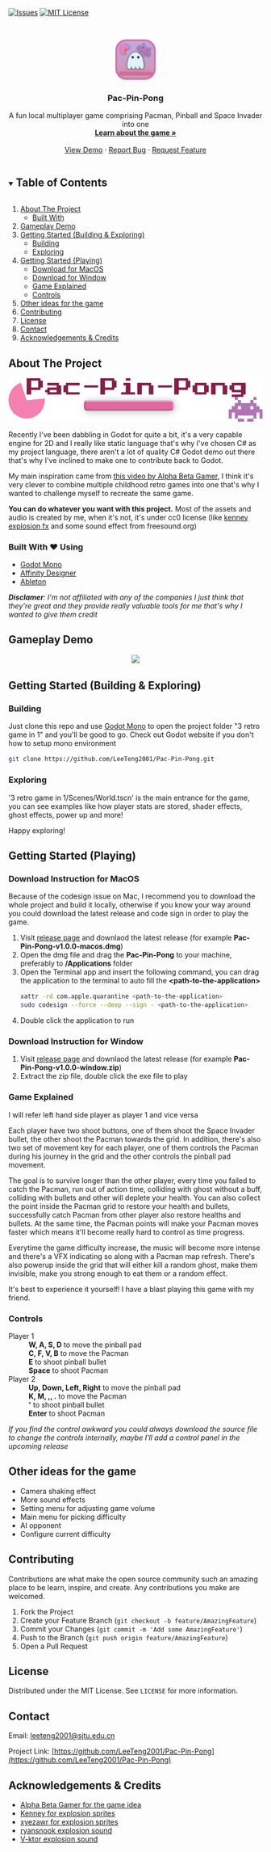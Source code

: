 

<!-- PROJECT SHIELDS -->
<!--
*** I'm using markdown "reference style" links for readability.
*** Reference links are enclosed in brackets [ ] instead of parentheses ( ).
*** See the bottom of this document for the declaration of the reference variables
*** for contributors-url, forks-url, etc. This is an optional, concise syntax you may use.
*** https://www.markdownguide.org/basic-syntax/#reference-style-links
-->

<!-- [![Stargazers][stars-shield]][stars-url] -->
[![Issues][issues-shield]][issues-url]
[![MIT License][license-shield]][license-url]
<!-- [![LinkedIn][linkedin-shield]][linkedin-url] -->


<!-- PROJECT LOGO -->
<br />
<p align="center">
  <a href="https://github.com/LeeTeng2001/Pac-Pin-Pong">
    <img src="./readme source/game icon.png" alt="Main Logo" width="80" height="80">
  </a>

  <h3 align="center">Pac-Pin-Pong</h3>

  <p align="center">
    A fun local multiplayer game comprising Pacman, Pinball and Space Invader into one 
    <br />
    <a href="https://github.com/LeeTeng2001/Pac-Pin-Pong#about-the-project"><strong>Learn about the game »</strong></a>
    <br />
    <br />
    <a href="https://github.com/LeeTeng2001/Pac-Pin-Pong#gameplay-demo">View Demo</a>
    ·
    <a href="https://github.com/LeeTeng2001/Pac-Pin-Pong/issues">Report Bug</a>
    ·
    <a href="https://github.com/LeeTeng2001/Pac-Pin-Pong/issues">Request Feature</a>
  </p>
</p>



<!-- TABLE OF CONTENTS -->
<details open="open">
  <summary><h2 style="display: inline-block">Table of Contents</h2></summary>
  <ol>
    <li>
      <a href="#about-the-project">About The Project</a>
      <ul>
        <li><a href="#built-with-%EF%B8%8F-using">Built With</a></li>
      </ul>
    </li>
    <li><a href="#gameplay-demo">Gameplay Demo</a></li>
    <li>
      <a href="#getting-started-building--exploring">Getting Started (Building & Exploring)</a>
      <ul>
        <li><a href="#building">Building</a></li>
        <li><a href="#exploring">Exploring</a></li>
      </ul>
    </li>
    <li>
      <a href="#getting-started-playing">Getting Started (Playing)</a>
      <ul>
        <li><a href="#download-instruction-for-macos">Download for MacOS</a></li>
        <li><a href="#download-instruction-for-window">Download for Window</a></li>
        <li><a href="#game-explained">Game Explained</a></li>
        <li><a href="#controls">Controls</a></li>
      </ul>
    </li>
    <li><a href="#other-ideas-for-the-game">Other ideas for the game</a></li>
    <li><a href="#contributing">Contributing</a></li>
    <li><a href="#license">License</a></li>
    <li><a href="#contact">Contact</a></li>
    <li><a href="#acknowledgements--credits">Acknowledgements & Credits</a></li>
  </ol>
</details>



<!-- ABOUT THE PROJECT -->
## About The Project

![](readme%20source/game%20title.png)


Recently I've been dabbling in Godot for quite a bit, it's a very capable engine for 2D and I really like static language that's why I've chosen C# as my project language, there aren't a lot of quality C# Godot demo out there that's why I've inclined to make one to contribute back to Godot.

My main inspiration came from [this video by Alpha Beta Gamer](https://www.youtube.com/watch?v=8TOGBZp8_Ao&list=WL&index=9&t=4s), I think it's very clever to combine multiple childhood retro games into one that's why I wanted to challenge myself to recreate the same game.

**You can do whatever you want with this project.**
 Most of the assets and audio is created by me, when it's not, it's under cc0 license (like [kenney explosion fx](https://kenney.nl/) and some sound effect from freesound.org)




### Built With ❤️ Using

* [Godot Mono](https://godotengine.org/)
* [Affinity Designer](https://affinity.serif.com/en-us/designer/)
* [Ableton](https://www.ableton.com/en/)

_**Disclamer**: I'm not affiliated with any of the companies I just think that they're great and they provide really valuable tools for me that's why I wanted to give them credit_



## Gameplay Demo

<p align="center">
  <img src="https://github.com/LeeTeng2001/Pac-Pin-Pong/blob/main/readme%20source/gameplay%20demo%201.gif" />
</p>


<!-- GETTING STARTED -->
## Getting Started (Building & Exploring)

### Building

Just clone this repo and use [Godot Mono](https://godotengine.org/) to open the project folder "3 retro game in 1" and you'll be good to go. Check out Godot website if you don't how to setup mono environment
   ```sh
   git clone https://github.com/LeeTeng2001/Pac-Pin-Pong.git
   ```

### Exploring
'3 retro game in 1/Scenes/World.tscn' is the main entrance for the game, you can see examples like how player stats are stored, shader effects, ghost effects, power up and more!

Happy exploring!

## Getting Started (Playing)
### Download Instruction for MacOS
Because of the codesign issue on Mac, I recommend you to download the whole project and build it locally, otherwise if you know your way around you could download the latest release and code sign in order to play the game.

1. Visit [release page](https://github.com/LeeTeng2001/Pac-Pin-Pong/releases) and downlaod the latest release (for example **Pac-Pin-Pong-v1.0.0-macos.dmg**)
2. Open the dmg file and drag the **Pac-Pin-Pong** to your machine, preferably to **/Applications** folder
3. Open the Terminal app and insert the following command, you can drag the application to the terminal to auto fill the **\<path-to-the-application\>**
   ```bash
   xattr -rd com.apple.quarantine <path-to-the-application>
   sudo codesign --force --deep --sign - <path-to-the-application>
   ```
4. Double click the application to run

### Download Instruction for Window
1. Visit [release page](https://github.com/LeeTeng2001/Pac-Pin-Pong/releases) and downlaod the latest release (for example **Pac-Pin-Pong-v1.0.0-window.zip**)
2. Extract the zip file, double click the exe file to play

<!-- USAGE EXAMPLES -->
### Game Explained

I will refer left hand side player as player 1 and vice versa

Each player have two shoot buttons, one of them shoot the Space Invader bullet, the other shoot the Pacman towards the grid. In addition, there's also two set of movement key for each player, one of them controls the Pacman during his journey in the grid and the other controls the pinball pad movement.

The goal is to survive longer than the other player, every time you failed to catch the Pacman, run out of action time, colliding with ghost without a buff, colliding with bullets and other will deplete your health. You can also collect the point inside the Pacman grid to restore your health and bullets, successfully catch Pacman from other player also restore healths and bullets. At the same time, the Pacman points will make your Pacman moves faster which means it'll become really hard to control as time progress.

Everytime the game difficulty increase, the music will become more intense and there's a VFX indicating so along with a Pacman map refresh. There's also powerup inside the grid that will either kill a random ghost, make them invisible, make you strong enough to eat them or a random effect.

It's best to experience it yourself! I have a blast playing this game with my friend.

### Controls
<dl>
  <dt>Player 1</dt>
  <dd><b>W, A, S, D</b> to move the pinball pad</dd>
  <dd><b>C, F, V, B</b> to move the Pacman</dd>
  <dd><b>E</b> to shoot pinball bullet</dd>
  <dd><b>Space</b> to shoot Pacman</dd>

  <dt>Player 2</dt>
  <dd><b>Up, Down, Left, Right</b> to move the pinball pad</dd>
  <dd><b>K, M, ,, .</b> to move the Pacman</dd>
  <dd><b>'</b> to shoot pinball bullet</dd>
  <dd><b>Enter</b> to shoot Pacman</dd>
</dl>

_If you find the control awkward you could always download the source file to change the controls internally, maybe I'll add a control panel in the upcoming release_

## Other ideas for the game

* Camera shaking effect
* More sound effects
* Setting menu for adjusting game volume
* Main menu for picking difficulty
* AI opponent
* Configure current difficulty


## Contributing

Contributions are what make the open source community such an amazing place to be learn, inspire, and create. Any contributions you make are welcomed.

1. Fork the Project
2. Create your Feature Branch (`git checkout -b feature/AmazingFeature`)
3. Commit your Changes (`git commit -m 'Add some AmazingFeature'`)
4. Push to the Branch (`git push origin feature/AmazingFeature`)
5. Open a Pull Request



<!-- LICENSE -->
## License

Distributed under the MIT License. See `LICENSE` for more information.


<!-- CONTACT -->
## Contact

Email: leeteng2001@sjtu.edu.cn

Project Link: [https://github.com/LeeTeng2001/Pac-Pin-Pong](https://github.com/LeeTeng2001/Pac-Pin-Pong)



<!-- ACKNOWLEDGEMENTS -->
## Acknowledgements & Credits

* [Alpha Beta Gamer for the game idea](https://www.youtube.com/watch?v=8TOGBZp8_Ao&list=WL&index=9&t=4s)
* [Kenney for explosion sprites](https://kenney.nl/)
* [xyezawr for explosion sprites](https://xyezawr.itch.io/free-pixel-effects-pack-4-explosions)
* [ryansnook explosion sound](https://freesound.org/people/ryansnook/sounds/110115/)
* [V-ktor explosion sound](https://freesound.org/people/V-ktor/sounds/435416/)




<!-- MARKDOWN LINKS & IMAGES -->
<!-- https://www.markdownguide.org/basic-syntax/#reference-style-links -->
[stars-shield]: https://img.shields.io/github/stars/LeeTeng2001/repo.svg?style=for-the-badge
[stars-url]: https://github.com/LeeTeng2001/Pac-Pin-Pong/stargazers
[issues-shield]: https://img.shields.io/github/issues/LeeTeng2001/repo.svg?style=for-the-badge
[issues-url]: https://github.com/LeeTeng2001/Pac-Pin-Pong/issues
[license-shield]: https://img.shields.io/github/license/LeeTeng2001/repo.svg?style=for-the-badge
[license-url]: https://github.com/LeeTeng2001/Pac-Pin-Pong/blob/main/LICENSE
